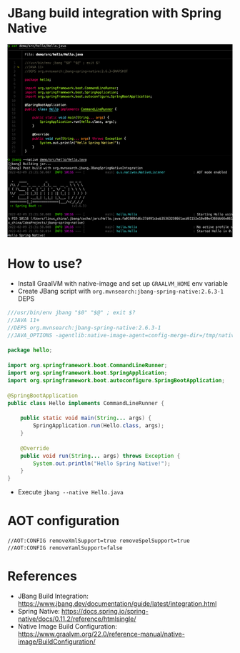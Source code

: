 JBang build integration with Spring Native
==========================================

![JBang Spring Native](./jbang-spring-native.png)

# How to use?

* Install GraalVM with native-image and set up `GRAALVM_HOME` env variable
* Create JBang script with `org.mvnsearch:jbang-spring-native:2.6.3-1` DEPS

```java
///usr/bin/env jbang "$0" "$@" ; exit $?
//JAVA 11+
//DEPS org.mvnsearch:jbang-spring-native:2.6.3-1
//JAVA_OPTIONS -agentlib:native-image-agent=config-merge-dir=/tmp/native-image-agent

package hello;

import org.springframework.boot.CommandLineRunner;
import org.springframework.boot.SpringApplication;
import org.springframework.boot.autoconfigure.SpringBootApplication;

@SpringBootApplication
public class Hello implements CommandLineRunner {

    public static void main(String... args) {
        SpringApplication.run(Hello.class, args);
    }

    @Override
    public void run(String... args) throws Exception {
        System.out.println("Hello Spring Native!");
    }
}
```

* Execute `jbang --native Hello.java`

# AOT configuration

```
//AOT:CONFIG removeXmlSupport=true removeSpelSupport=true
//AOT:CONFIG removeYamlSupport=false
```

# References

* JBang Build Integration: https://www.jbang.dev/documentation/guide/latest/integration.html
* Spring Native: https://docs.spring.io/spring-native/docs/0.11.2/reference/htmlsingle/
* Native Image Build Configuration: https://www.graalvm.org/22.0/reference-manual/native-image/BuildConfiguration/